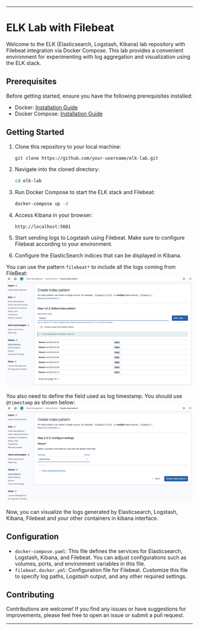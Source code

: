---

# ELK Lab with Filebeat

Welcome to the ELK (Elasticsearch, Logstash, Kibana) lab repository with Filebeat integration via Docker Compose. This lab provides a convenient environment for experimenting with log aggregation and visualization using the ELK stack.

## Prerequisites

Before getting started, ensure you have the following prerequisites installed:

- Docker: [Installation Guide](https://docs.docker.com/get-docker/)
- Docker Compose: [Installation Guide](https://docs.docker.com/compose/install/)

## Getting Started

1. Clone this repository to your local machine:

    ```bash
    git clone https://github.com/your-username/elk-lab.git
    ```

2. Navigate into the cloned directory:

    ```bash
    cd elk-lab
    ```

3. Run Docker Compose to start the ELK stack and Filebeat:

    ```bash
    docker-compose up -d
    ```

4. Access Kibana in your browser:

    ```
    http://localhost:5601
    ```

5. Start sending logs to Logstash using Filebeat. Make sure to configure Filebeat according to your environment.

6. Configure the ElasticSearch indices that can be displayed in Kibana.

You can use the pattern `filebeat*` to include all the logs coming from FileBeat:
![define index pattern](images/define_index_pattern.png)

You also need to define the field used as log timestamp. You should use `@timestamp` as shown below:
![config settings](images/config_settings.png)

Now, you can visualize the logs generated by Elasticsearch, Logstash, Kibana, Filebeat and your other containers in kibana interface.

## Configuration

- `docker-compose.yaml`: This file defines the services for Elasticsearch, Logstash, Kibana, and Filebeat. You can adjust configurations such as volumes, ports, and environment variables in this file.
- `filebeat.docker.yml`: Configuration file for Filebeat. Customize this file to specify log paths, Logstash output, and any other required settings.

## Contributing

Contributions are welcome! If you find any issues or have suggestions for improvements, please feel free to open an issue or submit a pull request.

---